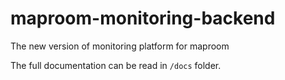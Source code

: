# maproom-monitoring-backend
The new version of monitoring platform for maproom

The full documentation can be read in `/docs` folder.